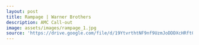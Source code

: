 ```yaml
---
layout: post
title: Rampage | Warner Brothers   
description: AMC Call-out 
image: assets/images/rampage_1.jpg
source: 'https://drive.google.com/file/d/19YtvrthtNF9nf9UzmJoDDDXcHRft0FPh/preview'
---
```

